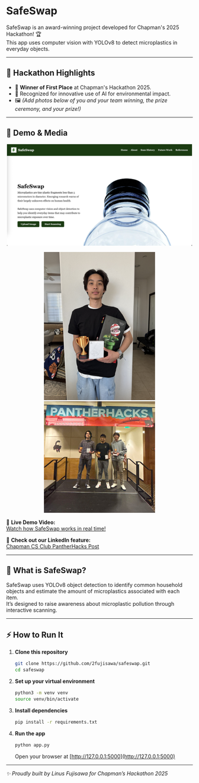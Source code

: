 # SafeSwap

SafeSwap is an award-winning project developed for Chapman's 2025 Hackathon! 🏆  
This app uses computer vision with YOLOv8 to detect microplastics in everyday objects.

---

## 🥇 Hackathon Highlights

- 🎉 **Winner of First Place** at Chapman's Hackathon 2025.
- 🏅 Recognized for innovative use of AI for environmental impact.
- 🖼️ _(Add photos below of you and your team winning, the prize ceremony, and your prize!)_

---

## 📸 Demo & Media


<p align="center">
  <img src="images/homepage.jpeg" alt="Home Page" width="500"/>
</p>

<p align="center">
  <img src="images/winner1.JPG" alt="Winning Photo 1" width="300"/>
  <img src="images/winner234.jpeg" alt="Winning Photo 2" width="300"/>
</p>

🎥 **Live Demo Video:**  
[Watch how SafeSwap works in real time!](https://youtu.be/fTq29E8R6cs)

🔗 **Check out our LinkedIn feature:**  
[Chapman CS Club PantherHacks Post](https://www.linkedin.com/posts/chapman-computer-science-club_pantherhacks-pantherhacks2025-hackathon-ugcPost-7322712880305295361-AoyD?utm_source=share&utm_medium=member_desktop&rcm=ACoAAERIrrMBhpriHi6tBcmDMns7PLOnGhRIStE)

---

## 🚀 What is SafeSwap?

SafeSwap uses YOLOv8 object detection to identify common household objects and estimate the amount of microplastics associated with each item.  
It’s designed to raise awareness about microplastic pollution through interactive scanning.

---

## ⚡️ How to Run It

1. **Clone this repository**
   ```bash
   git clone https://github.com/2fujisawa/safeswap.git
   cd safeswap
   ```

2. **Set up your virtual environment**
   ```bash
   python3 -m venv venv
   source venv/bin/activate
   ```

3. **Install dependencies**
   ```bash
   pip install -r requirements.txt
   ```

4. **Run the app**
   ```bash
   python app.py
   ```
   Open your browser at [http://127.0.0.1:5000](http://127.0.0.1:5000)

---

_✨ Proudly built by Linus Fujisawa for Chapman’s Hackathon 2025_
